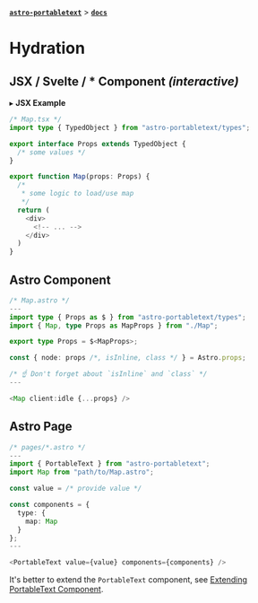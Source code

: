 [**`astro-portabletext`**](../README.md) > [**`docs`**](README.md)

# Hydration

## JSX / Svelte / \* Component _(interactive)_

&#9656; **JSX Example**

```ts
/* Map.tsx */
import type { TypedObject } from "astro-portabletext/types";

export interface Props extends TypedObject {
  /* some values */
}

export function Map(props: Props) {
  /*
   * some logic to load/use map
   */
  return (
    <div>
      <!-- ... -->
    </div>
  )
}
```

## Astro Component

```ts
/* Map.astro */
---
import type { Props as $ } from "astro-portabletext/types";
import { Map, type Props as MapProps } from "./Map";

export type Props = $<MapProps>;

const { node: props /*, isInline, class */ } = Astro.props;

/* ☝️ Don't forget about `isInline` and `class` */
---

<Map client:idle {...props} />
```

## Astro Page

```ts
/* pages/*.astro */
---
import { PortableText } from "astro-portabletext";
import Map from "path/to/Map.astro";

const value = /* provide value */

const components = {
  type: {
    map: Map
  }
};
---

<PortableText value={value} components={components} />
```

It's better to extend the `PortableText` component, see [Extending PortableText Component](./extending-components.md#portabletext).
